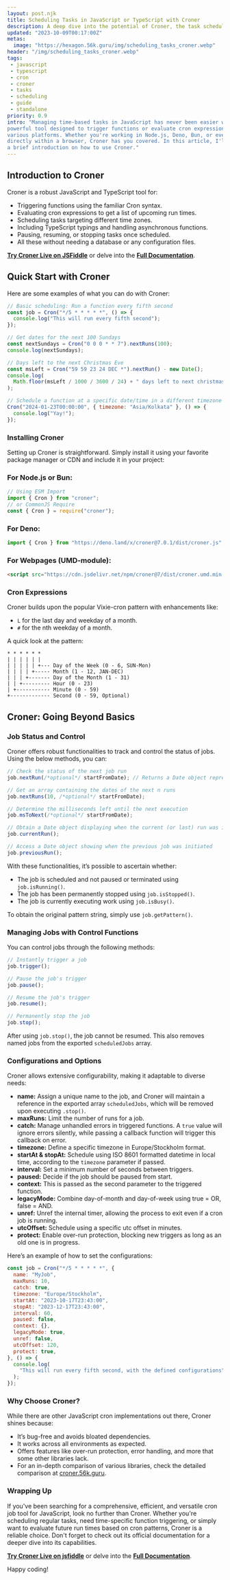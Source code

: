 ```yaml
---
layout: post.njk
title: Scheduling Tasks in JavaScript or TypeScript with Croner
description: A deep dive into the potential of Croner, the task scheduler for JavaScript and TypeScript.
updated: "2023-10-09T00:17:00Z"
metas:
  image: "https://hexagon.56k.guru/img/scheduling_tasks_croner.webp"
header: "/img/scheduling_tasks_croner.webp"
tags:
 - javascript
 - typescript
 - cron
 - croner
 - tasks
 - scheduling
 - guide
 - standalone
priority: 0.9
intro: "Managing time-based tasks in JavaScript has never been easier with Croner, a
powerful tool designed to trigger functions or evaluate cron expressions on
various platforms. Whether you're working in Node.js, Deno, Bun, or even
directly within a browser, Croner has you covered. In this article, I'll give you
a brief introduction on how to use Croner."
---
```


## Introduction to Croner

Croner is a robust JavaScript and TypeScript tool for:

- Triggering functions using the familiar Cron syntax.
- Evaluating cron expressions to get a list of upcoming run times.
- Scheduling tasks targeting different time zones.
- Including TypeScript typings and handling asynchronous functions.
- Pausing, resuming, or stopping tasks once scheduled.
- All these without needing a database or any configuration files.

[**Try Croner Live on JSFiddle**](https://jsfiddle.net/hexag0n/hoa8kwsb/) or
delve into the [**Full Documentation**](https://croner.56k.guru).

## Quick Start with Croner

Here are some examples of what you can do with Croner:

```javascript
// Basic scheduling: Run a function every fifth second
const job = Cron("*/5 * * * * *", () => {
  console.log("This will run every fifth second");
});

// Get dates for the next 100 Sundays
const nextSundays = Cron("0 0 0 * * 7").nextRuns(100);
console.log(nextSundays);

// Days left to the next Christmas Eve
const msLeft = Cron("59 59 23 24 DEC *").nextRun() - new Date();
console.log(
  Math.floor(msLeft / 1000 / 3600 / 24) + " days left to next christmas eve",
);

// Schedule a function at a specific date/time in a different timezone
Cron("2024-01-23T00:00:00", { timezone: "Asia/Kolkata" }, () => {
  console.log("Yay!");
});
```

### Installing Croner

Setting up Croner is straightforward. Simply install it using your favorite
package manager or CDN and include it in your project:

### For Node.js or Bun:

```javascript
// Using ESM Import
import { Cron } from "croner";
// or CommonJS Require
const { Cron } = require("croner");
```

### For Deno:

```javascript
import { Cron } from "https://deno.land/x/croner@7.0.1/dist/croner.js";
```

### For Webpages (UMD-module):

```html
<script src="https://cdn.jsdelivr.net/npm/croner@7/dist/croner.umd.min.js"></script>
```

### Cron Expressions

Croner builds upon the popular Vixie-cron pattern with enhancements like:

- `L` for the last day and weekday of a month.
- `#` for the nth weekday of a month.

A quick look at the pattern:

```
* * * * * *
| | | | | |
| | | | | +--- Day of the Week (0 - 6, SUN-Mon)
| | | | +----- Month (1 - 12, JAN-DEC)
| | | +------- Day of the Month (1 - 31)
| | +--------- Hour (0 - 23)
| +----------- Minute (0 - 59)
+------------- Second (0 - 59, Optional)
```

## Croner: Going Beyond Basics

### Job Status and Control

Croner offers robust functionalities to track and control the status of jobs.
Using the below methods, you can:

```javascript
// Check the status of the next job run
job.nextRun(/*optional*/ startFromDate); // Returns a Date object representing the next run.

// Get an array containing the dates of the next n runs
job.nextRuns(10, /*optional*/ startFromDate);

// Determine the milliseconds left until the next execution
job.msToNext(/*optional*/ startFromDate);

// Obtain a Date object displaying when the current (or last) run was initiated
job.currentRun();

// Access a Date object showing when the previous job was initiated
job.previousRun();
```

With these functionalities, it’s possible to ascertain whether:

- The job is scheduled and not paused or terminated using `job.isRunning()`.
- The job has been permanently stopped using `job.isStopped()`.
- The job is currently executing work using `job.isBusy()`.

To obtain the original pattern string, simply use `job.getPattern()`.

### Managing Jobs with Control Functions

You can control jobs through the following methods:

```javascript
// Instantly trigger a job
job.trigger();

// Pause the job's trigger
job.pause();

// Resume the job's trigger
job.resume();

// Permanently stop the job
job.stop();
```

After using `job.stop()`, the job cannot be resumed. This also removes named
jobs from the exported `scheduledJobs` array.

### Configurations and Options

Croner allows extensive configurability, making it adaptable to diverse needs:

- **name:** Assign a unique name to the job, and Croner will maintain a
  reference in the exported array `scheduledJobs`, which will be removed upon
  executing `.stop()`.
- **maxRuns:** Limit the number of runs for a job.
- **catch:** Manage unhandled errors in triggered functions. A `true` value will
  ignore errors silently, while passing a callback function will trigger this
  callback on error.
- **timezone:** Define a specific timezone in Europe/Stockholm format.
- **startAt & stopAt:** Schedule using ISO 8601 formatted datetime in local
  time, according to the `timezone` parameter if passed.
- **interval:** Set a minimum number of seconds between triggers.
- **paused:** Decide if the job should be paused from start.
- **context:** This is passed as the second parameter to the triggered function.
- **legacyMode:** Combine day-of-month and day-of-week using true = OR, false =
  AND.
- **unref:** Unref the internal timer, allowing the process to exit even if a
  cron job is running.
- **utcOffset:** Schedule using a specific utc offset in minutes.
- **protect:** Enable over-run protection, blocking new triggers as long as an
  old one is in progress.

Here’s an example of how to set the configurations:

```javascript
const job = Cron("*/5 * * * * *", {
  name: "MyJob",
  maxRuns: 10,
  catch: true,
  timezone: "Europe/Stockholm",
  startAt: "2023-10-17T23:43:00",
  stopAt: "2023-12-17T23:43:00",
  interval: 60,
  paused: false,
  context: {},
  legacyMode: true,
  unref: false,
  utcOffset: 120,
  protect: true,
}, () => {
  console.log(
    "This will run every fifth second, with the defined configurations",
  );
});
```

### Why Choose Croner?

While there are other JavaScript cron implementations out there, Croner shines
because:

- It’s bug-free and avoids bloated dependencies.
- It works across all environments as expected.
- Offers features like over-run protection, error handling, and more that some
  other libraries lack.
- For an in-depth comparison of various libraries, check the detailed comparison
  at [croner.56k.guru](https://croner.56k.guru/).

### Wrapping Up

If you've been searching for a comprehensive, efficient, and versatile cron job
tool for JavaScript, look no further than Croner. Whether you're scheduling
regular tasks, need time-specific function triggering, or simply want to
evaluate future run times based on cron patterns, Croner is a reliable choice.
Don't forget to check out its official documentation for a deeper dive into its
capabilities.

[**Try Croner Live on jsfiddle**](https://jsfiddle.net/hexag0n/hoa8kwsb/) or
delve into the [**Full Documentation**](https://croner.56k.guru).

Happy coding!
